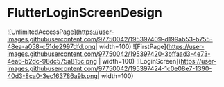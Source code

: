 # FlutterLoginScreenDesign
![UnlimitedAccessPage](https://user-images.githubusercontent.com/97750042/195397409-d199ab53-b755-48ea-a058-c51de2997dfd.png| width=100)
![FirstPage](https://user-images.githubusercontent.com/97750042/195397420-3bffaad3-4e73-4ea6-b2dc-98dc575a815c.png | width=100)
![LoginScreen](https://user-images.githubusercontent.com/97750042/195397424-1c0e08e7-1390-40d3-8ca0-3ec163786a9b.png| width=100)
